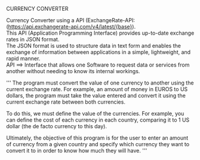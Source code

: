 CURRENCY CONVERTER

Currency Converter using a API (ExchangeRate-API: (https://api.exchangerate-api.com/v4/latest/{base}).  
This API (Application Programming Interface) provides up-to-date exchange rates in JSON format.  
The JSON format is used to structure data in text form and enables the exchange of information between applications in a simple, lightweight, and rapid manner.  
API ==> Interface that allows one Software to request data or services from another without needing to know its internal workings.  

'''
The program must convert the value of one currency to another using the current exchange rate.
For example, an amount of money in EUROS to US dollars, the program must take the value entered 
and convert it using the current exchange rate between both currencies.

To do this, we must define the value of the currencies. 
For example, you can define the cost of each currency in each country, 
comparing it to 1 US dollar (the de facto currency to this day).

Ultimately, the objective of this program is for the user to enter an amount of currency from 
a given country and specify which currency they want to convert it to in order to know how much they will have.
'''
